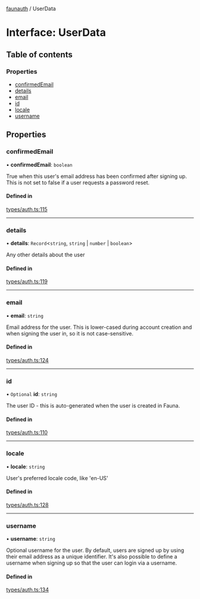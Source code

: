 [faunauth](../index.md) / UserData

# Interface: UserData

## Table of contents

### Properties

- [confirmedEmail](UserData.md#confirmedemail)
- [details](UserData.md#details)
- [email](UserData.md#email)
- [id](UserData.md#id)
- [locale](UserData.md#locale)
- [username](UserData.md#username)

## Properties

### confirmedEmail

• **confirmedEmail**: `boolean`

True when this user's email address has been confirmed after signing up. This is not set to
false if a user requests a password reset.

#### Defined in

[types/auth.ts:115](https://github.com/alexnitta/faunauth/blob/f9e5da2/src/types/auth.ts#L115)

___

### details

• **details**: `Record`<`string`, `string` \| `number` \| `boolean`\>

Any other details about the user

#### Defined in

[types/auth.ts:119](https://github.com/alexnitta/faunauth/blob/f9e5da2/src/types/auth.ts#L119)

___

### email

• **email**: `string`

Email address for the user. This is lower-cased during account creation and when signing the
user in, so it is not case-sensitive.

#### Defined in

[types/auth.ts:124](https://github.com/alexnitta/faunauth/blob/f9e5da2/src/types/auth.ts#L124)

___

### id

• `Optional` **id**: `string`

The user ID - this is auto-generated when the user is created in Fauna.

#### Defined in

[types/auth.ts:110](https://github.com/alexnitta/faunauth/blob/f9e5da2/src/types/auth.ts#L110)

___

### locale

• **locale**: `string`

User's preferred locale code, like 'en-US'

#### Defined in

[types/auth.ts:128](https://github.com/alexnitta/faunauth/blob/f9e5da2/src/types/auth.ts#L128)

___

### username

• **username**: `string`

Optional username for the user. By default, users are signed up by using their email address
as a unique identifier. It's also possible to define a username when signing up so that the
user can login via a username.

#### Defined in

[types/auth.ts:134](https://github.com/alexnitta/faunauth/blob/f9e5da2/src/types/auth.ts#L134)

